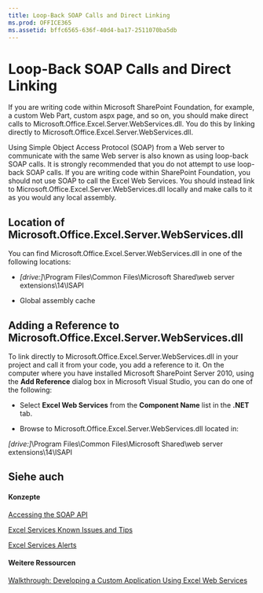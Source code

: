 ```yaml
---
title: Loop-Back SOAP Calls and Direct Linking
ms.prod: OFFICE365
ms.assetid: bffc6565-636f-40d4-ba17-2511070ba5db
---
```



# Loop-Back SOAP Calls and Direct Linking

If you are writing code within Microsoft SharePoint Foundation, for example, a custom Web Part, custom aspx page, and so on, you should make direct calls to Microsoft.Office.Excel.Server.WebServices.dll. You do this by linking directly to Microsoft.Office.Excel.Server.WebServices.dll. 
  
    
    

Using Simple Object Access Protocol (SOAP) from a Web server to communicate with the same Web server is also known as using loop-back SOAP calls. It is strongly recommended that you do not attempt to use loop-back SOAP calls. If you are writing code within SharePoint Foundation, you should not use SOAP to call the Excel Web Services. You should instead link to Microsoft.Office.Excel.Server.WebServices.dll locally and make calls to it as you would any local assembly.
## Location of Microsoft.Office.Excel.Server.WebServices.dll

You can find Microsoft.Office.Excel.Server.WebServices.dll in one of the following locations:
  
    
    

-  _[drive:]_\\Program Files\\Common Files\\Microsoft Shared\\web server extensions\\14\\ISAPI
    
  
- Global assembly cache 
    
  

## Adding a Reference to Microsoft.Office.Excel.Server.WebServices.dll

To link directly to Microsoft.Office.Excel.Server.WebServices.dll in your project and call it from your code, you add a reference to it. On the computer where you have installed Microsoft SharePoint Server 2010, using the **Add Reference** dialog box in Microsoft Visual Studio, you can do one of the following:
  
    
    

- Select **Excel Web Services** from the **Component Name** list in the **.NET** tab.
    
  
- Browse to Microsoft.Office.Excel.Server.WebServices.dll located in:
  
    
    
 _[drive:]_\\Program Files\\Common Files\\Microsoft Shared\\web server extensions\\14\\ISAPI
    
  

## Siehe auch


#### Konzepte


  
    
    
 [Accessing the SOAP API](accessing-the-soap-api.md)
  
    
    
 [Excel Services Known Issues and Tips](excel-services-known-issues-and-tips.md)
  
    
    
 [Excel Services Alerts](excel-services-alerts.md)
#### Weitere Ressourcen


  
    
    
 [Walkthrough: Developing a Custom Application Using Excel Web Services](walkthrough-developing-a-custom-application-using-excel-web-services.md)
